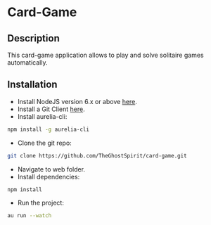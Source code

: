 # Card-Game
## Description
This card-game application allows to play and solve solitaire games automatically.
## Installation
- Install NodeJS version 6.x or above [here](https://nodejs.org/en/).
- Install a Git Client [here](https://git-scm.com/).
- Install aurelia-cli:
```bash
npm install -g aurelia-cli
```
- Clone the git repo:
```bash
git clone https://github.com/TheGhostSpirit/card-game.git
```
- Navigate to web folder.
- Install dependencies:
```bash
npm install
```
- Run the project:
```bash
au run --watch
```
